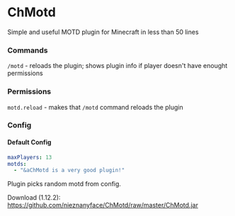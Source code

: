 # ChMotd
Simple and useful MOTD plugin for Minecraft in less than 50 lines

### Commands
`/motd` - reloads the plugin; shows plugin info if player doesn't have enought permissions

### Permissions
`motd.reload` - makes that `/motd` command reloads the plugin

### Config
#### Default Config
```yaml
maxPlayers: 13
motds:
  - "&aChMotd is a very good plugin!"
```
Plugin picks random motd from config.

Download (1.12.2):
https://github.com/nieznanyface/ChMotd/raw/master/ChMotd.jar
